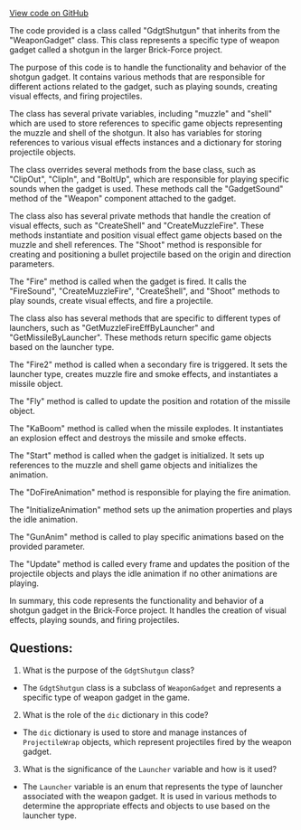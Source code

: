 [View code on GitHub](https://github.com/TieHaxJan/Brick-Force/Assembly-CSharp\GdgtShutgun.cs)

The code provided is a class called "GdgtShutgun" that inherits from the "WeaponGadget" class. This class represents a specific type of weapon gadget called a shotgun in the larger Brick-Force project. 

The purpose of this code is to handle the functionality and behavior of the shotgun gadget. It contains various methods that are responsible for different actions related to the gadget, such as playing sounds, creating visual effects, and firing projectiles.

The class has several private variables, including "muzzle" and "shell" which are used to store references to specific game objects representing the muzzle and shell of the shotgun. It also has variables for storing references to various visual effects instances and a dictionary for storing projectile objects.

The class overrides several methods from the base class, such as "ClipOut", "ClipIn", and "BoltUp", which are responsible for playing specific sounds when the gadget is used. These methods call the "GadgetSound" method of the "Weapon" component attached to the gadget.

The class also has several private methods that handle the creation of visual effects, such as "CreateShell" and "CreateMuzzleFire". These methods instantiate and position visual effect game objects based on the muzzle and shell references. The "Shoot" method is responsible for creating and positioning a bullet projectile based on the origin and direction parameters.

The "Fire" method is called when the gadget is fired. It calls the "FireSound", "CreateMuzzleFire", "CreateShell", and "Shoot" methods to play sounds, create visual effects, and fire a projectile.

The class also has several methods that are specific to different types of launchers, such as "GetMuzzleFireEffByLauncher" and "GetMissileByLauncher". These methods return specific game objects based on the launcher type.

The "Fire2" method is called when a secondary fire is triggered. It sets the launcher type, creates muzzle fire and smoke effects, and instantiates a missile object.

The "Fly" method is called to update the position and rotation of the missile object.

The "KaBoom" method is called when the missile explodes. It instantiates an explosion effect and destroys the missile and smoke effects.

The "Start" method is called when the gadget is initialized. It sets up references to the muzzle and shell game objects and initializes the animation.

The "DoFireAnimation" method is responsible for playing the fire animation.

The "InitializeAnimation" method sets up the animation properties and plays the idle animation.

The "GunAnim" method is called to play specific animations based on the provided parameter.

The "Update" method is called every frame and updates the position of the projectile objects and plays the idle animation if no other animations are playing.

In summary, this code represents the functionality and behavior of a shotgun gadget in the Brick-Force project. It handles the creation of visual effects, playing sounds, and firing projectiles.
## Questions: 
 1. What is the purpose of the `GdgtShutgun` class?
- The `GdgtShutgun` class is a subclass of `WeaponGadget` and represents a specific type of weapon gadget in the game.
2. What is the role of the `dic` dictionary in this code?
- The `dic` dictionary is used to store and manage instances of `ProjectileWrap` objects, which represent projectiles fired by the weapon gadget.
3. What is the significance of the `Launcher` variable and how is it used?
- The `Launcher` variable is an enum that represents the type of launcher associated with the weapon gadget. It is used in various methods to determine the appropriate effects and objects to use based on the launcher type.